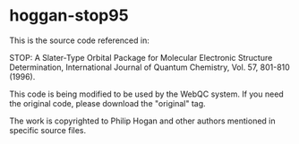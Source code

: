 # hoggan-stop95

This is the source code referenced in: 

STOP: A Slater-Type Orbital Package for Molecular Electronic Structure Determination, International Journal of Quantum Chemistry, Vol. 57, 801-810 (1996).

This code is being modified to be used by the WebQC system. If you need the original code, please download the "original" tag.

The work is copyrighted to Philip Hogan and other authors mentioned in specific source files.
